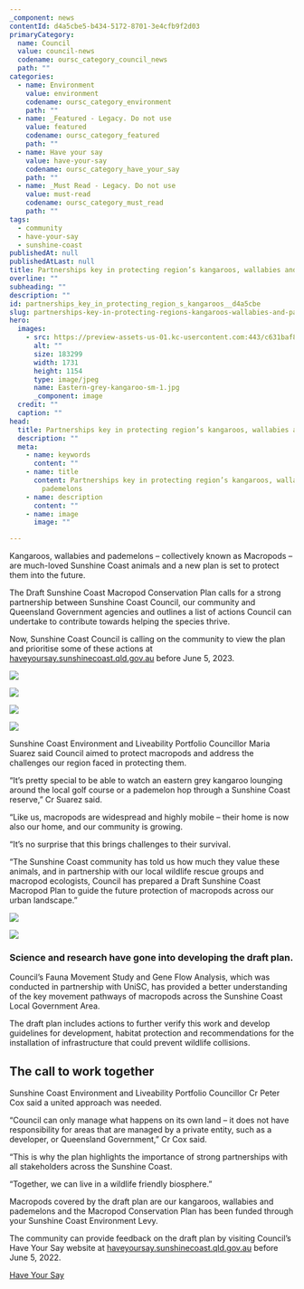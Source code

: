 ```yaml
---
_component: news
contentId: d4a5cbe5-b434-5172-8701-3e4cfb9f2d03
primaryCategory:
  name: Council
  value: council-news
  codename: oursc_category_council_news
  path: ""
categories:
  - name: Environment
    value: environment
    codename: oursc_category_environment
    path: ""
  - name: _Featured - Legacy. Do not use
    value: featured
    codename: oursc_category_featured
    path: ""
  - name: Have your say
    value: have-your-say
    codename: oursc_category_have_your_say
    path: ""
  - name: _Must Read - Legacy. Do not use
    value: must-read
    codename: oursc_category_must_read
    path: ""
tags:
  - community
  - have-your-say
  - sunshine-coast
publishedAt: null
publishedAtLast: null
title: Partnerships key in protecting region’s kangaroos, wallabies and pademelons
overline: ""
subheading: ""
description: ""
id: partnerships_key_in_protecting_region_s_kangaroos__d4a5cbe
slug: partnerships-key-in-protecting-regions-kangaroos-wallabies-and-pademelons
hero:
  images:
    - src: https://preview-assets-us-01.kc-usercontent.com:443/c631baf8-1b46-001f-580c-d0001b68b4a8/cde5dea4-a5a6-4d90-8e9d-65f963b94ed2/Eastern-grey-kangaroo-sm-1.jpg
      alt: ""
      size: 183299
      width: 1731
      height: 1154
      type: image/jpeg
      name: Eastern-grey-kangaroo-sm-1.jpg
      _component: image
  credit: ""
  caption: ""
head:
  title: Partnerships key in protecting region’s kangaroos, wallabies and pademelons
  description: ""
  meta:
    - name: keywords
      content: ""
    - name: title
      content: Partnerships key in protecting region’s kangaroos, wallabies and
        pademelons
    - name: description
      content: ""
    - name: image
      image: ""

---
```

Kangaroos, wallabies and pademelons – collectively known as Macropods – are much-loved Sunshine Coast animals and a new plan is set to protect them into the future.

The Draft Sunshine Coast Macropod Conservation Plan calls for a strong partnership between Sunshine Coast Council, our community and Queensland Government agencies and outlines a list of actions Council can undertake to contribute towards helping the species thrive.

Now, Sunshine Coast Council is calling on the community to view the plan and prioritise some of these actions at [haveyoursay.sunshinecoast.qld.gov.au](https://haveyoursay.sunshinecoast.qld.gov.au/draft-macropod-conservation-plan)
&#x20;before June 5, 2023.

![](https://preview-assets-us-01.kc-usercontent.com:443/c631baf8-1b46-001f-580c-d0001b68b4a8/c9f14f59-c434-4f5f-a992-f8221005a46d/Eastern-grey-kangaroo7-750x1024.jpg)

![](https://preview-assets-us-01.kc-usercontent.com:443/c631baf8-1b46-001f-580c-d0001b68b4a8/604d6644-82f4-4518-82aa-ece9232ebf62/red-necked-wallaby-3-1024x602.jpg)

![](https://preview-assets-us-01.kc-usercontent.com:443/c631baf8-1b46-001f-580c-d0001b68b4a8/8c81a4ee-61ce-44d8-ab62-e6ee8f1d321f/swamp-wallaby-2-707x1024.jpg)

![](https://preview-assets-us-01.kc-usercontent.com:443/c631baf8-1b46-001f-580c-d0001b68b4a8/e97a59e2-7450-438d-bd4a-a16591b4a15d/black-striped-wallaby-athol-klieve.jpg)

Sunshine Coast Environment and Liveability Portfolio Councillor Maria Suarez said Council aimed to protect macropods and address the challenges our region faced in protecting them.

“It’s pretty special to be able to watch an eastern grey kangaroo lounging around the local golf course or a pademelon hop through a Sunshine Coast reserve,” Cr Suarez said.

“Like us, macropods are widespread and highly mobile – their home is now also our home, and our community is growing.

“It’s no surprise that this brings challenges to their survival.

“The Sunshine Coast community has told us how much they value these animals, and in partnership with our local wildlife rescue groups and macropod ecologists, Council has prepared a Draft Sunshine Coast Macropod Plan to guide the future protection of macropods across our urban landscape.”

![](https://preview-assets-us-01.kc-usercontent.com:443/c631baf8-1b46-001f-580c-d0001b68b4a8/24e78bcb-0ac8-4673-9c94-892d02f61797/Young-kangaroo6_Julie-OConnor-1-733x1024.jpg)

![](https://preview-assets-us-01.kc-usercontent.com:443/c631baf8-1b46-001f-580c-d0001b68b4a8/7f640495-18d1-4413-a414-76652c28ac44/Swamp-wallaby-eating-bunya-nut-Stephanie-Reif-683x1024.jpg)

### Science and research have gone into developing the draft plan.

Council’s Fauna Movement Study and Gene Flow Analysis, which was conducted in partnership with UniSC, has provided a better understanding of the key movement pathways of macropods across the Sunshine Coast Local Government Area.

The draft plan includes actions to further verify this work and develop guidelines for development, habitat protection and recommendations for the installation of infrastructure that could prevent wildlife collisions.

## The call to work together

Sunshine Coast Environment and Liveability Portfolio Councillor Cr Peter Cox said a united approach was needed.

“Council can only manage what happens on its own land – it does not have responsibility for areas that are managed by a private entity, such as a developer, or Queensland Government,” Cr Cox said.

“This is why the plan highlights the importance of strong partnerships with all stakeholders across the Sunshine Coast.

“Together, we can live in a wildlife friendly biosphere.”

Macropods covered by the draft plan are our kangaroos, wallabies and pademelons and the Macropod Conservation Plan has been funded through your Sunshine Coast Environment Levy.

The community can provide feedback on the draft plan by visiting Council’s Have Your Say website at [haveyoursay.sunshinecoast.qld.gov.au](https://haveyoursay.sunshinecoast.qld.gov.au/draft-macropod-conservation-plan)
&#x20;before June 5, 2022.

[Have Your Say](https://haveyoursay.sunshinecoast.qld.gov.au/draft-macropod-conservation-plan)

